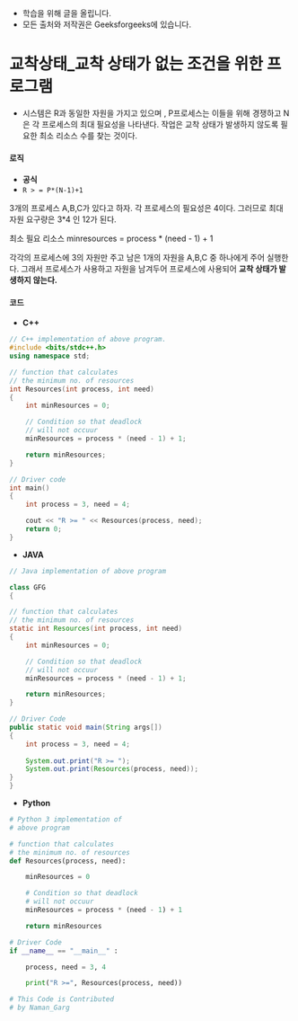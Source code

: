 - 학습을 위해 글을 올립니다.
- 모든 출처와 저작권은 Geeksforgeeks에 있습니다.

[^출처]: https://www.geeksforgeeks.org/



# 교착상태_교착 상태가 없는 조건을 위한 프로그램

- 시스템은 R과 동일한 자원을 가지고 있으며 , P프로세스는 이들을 위해 경쟁하고 N은 각 프로세스의 최대 필요성을 나타낸다. 작업은 교착 상태가 발생하지 않도록 필요한 최소 리소스 수를 찾는 것이다.

#### 로직

- **공식**
- `R > = P*(N-1)+1`

3개의 프로세스 A,B,C가 있다고 하자. 각 프로세스의 필요성은 4이다. 그러므로 최대 자원 요구량은 3*4 인 12가 된다.

최소 필요 리소스 minresources = process * (need - 1) + 1

각각의 프로세스에 3의 자원만 주고 남은 1개의 자원을 A,B,C 중 하나에게 주어 실행한다. 그래서 프로세스가 사용하고 자원을 남겨두어 프로세스에 사용되어 **교착 상태가 발생하지 않는다.**

#### 코드

- **C++**

```c++
// C++ implementation of above program. 
#include <bits/stdc++.h> 
using namespace std; 

// function that calculates 
// the minimum no. of resources 
int Resources(int process, int need) 
{ 
	int minResources = 0; 

	// Condition so that deadlock 
	// will not occuur 
	minResources = process * (need - 1) + 1; 

	return minResources; 
} 

// Driver code 
int main() 
{ 
	int process = 3, need = 4; 

	cout << "R >= " << Resources(process, need); 
	return 0; 
} 

```

- **JAVA**

```java
// Java implementation of above program 

class GFG 
{ 

// function that calculates 
// the minimum no. of resources 
static int Resources(int process, int need) 
{ 
	int minResources = 0; 

	// Condition so that deadlock 
	// will not occuur 
	minResources = process * (need - 1) + 1; 

	return minResources; 
} 

// Driver Code 
public static void main(String args[]) 
{ 
	int process = 3, need = 4; 
	
	System.out.print("R >= "); 
	System.out.print(Resources(process, need)); 
} 
} 

```

- **Python**

```python
# Python 3 implementation of 
# above program 

# function that calculates 
# the minimum no. of resources 
def Resources(process, need): 

	minResources = 0

	# Condition so that deadlock 
	# will not occuur 
	minResources = process * (need - 1) + 1

	return minResources 

# Driver Code 
if __name__ == "__main__" : 

	process, need = 3, 4

	print("R >=", Resources(process, need)) 

# This Code is Contributed 
# by Naman_Garg 

```

